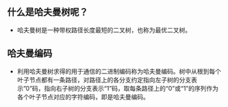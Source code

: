 ## 什么是哈夫曼树呢？
* 哈夫曼树是一种带权路径长度最短的二叉树，也称为最优二叉树。
## 哈夫曼编码
* 利用哈夫曼树求得的用于通信的二进制编码称为哈夫曼编码。树中从根到每个叶子节点都有一条路径，对路径上的各分支约定指向左子树的分支表示”0”码，指向右子树的分支表示“1”码，取每条路径上的“0”或“1”的序列作为各个叶子节点对应的字符编码，即是哈夫曼编码。